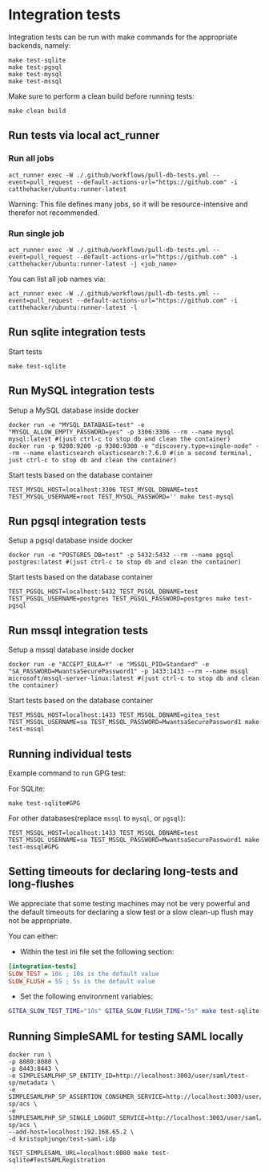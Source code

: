 # Integration tests

Integration tests can be run with make commands for the
appropriate backends, namely:
```shell
make test-sqlite
make test-pgsql
make test-mysql
make test-mssql
```

Make sure to perform a clean build before running tests:
```
make clean build
```

## Run tests via local act_runner

### Run all jobs

```
act_runner exec -W ./.github/workflows/pull-db-tests.yml --event=pull_request --default-actions-url="https://github.com" -i catthehacker/ubuntu:runner-latest
```

Warning: This file defines many jobs, so it will be resource-intensive and therefor not recommended.

### Run single job

```SHELL
act_runner exec -W ./.github/workflows/pull-db-tests.yml --event=pull_request --default-actions-url="https://github.com" -i catthehacker/ubuntu:runner-latest -j <job_name>
```

You can list all job names via:

```SHELL
act_runner exec -W ./.github/workflows/pull-db-tests.yml --event=pull_request --default-actions-url="https://github.com" -i catthehacker/ubuntu:runner-latest -l
```

## Run sqlite integration tests
Start tests
```
make test-sqlite
```

## Run MySQL integration tests
Setup a MySQL database inside docker
```
docker run -e "MYSQL_DATABASE=test" -e "MYSQL_ALLOW_EMPTY_PASSWORD=yes" -p 3306:3306 --rm --name mysql mysql:latest #(just ctrl-c to stop db and clean the container)
docker run -p 9200:9200 -p 9300:9300 -e "discovery.type=single-node" --rm --name elasticsearch elasticsearch:7.6.0 #(in a second terminal, just ctrl-c to stop db and clean the container)
```
Start tests based on the database container
```
TEST_MYSQL_HOST=localhost:3306 TEST_MYSQL_DBNAME=test TEST_MYSQL_USERNAME=root TEST_MYSQL_PASSWORD='' make test-mysql
```

## Run pgsql integration tests
Setup a pgsql database inside docker
```
docker run -e "POSTGRES_DB=test" -p 5432:5432 --rm --name pgsql postgres:latest #(just ctrl-c to stop db and clean the container)
```
Start tests based on the database container
```
TEST_PGSQL_HOST=localhost:5432 TEST_PGSQL_DBNAME=test TEST_PGSQL_USERNAME=postgres TEST_PGSQL_PASSWORD=postgres make test-pgsql
```

## Run mssql integration tests
Setup a mssql database inside docker
```
docker run -e "ACCEPT_EULA=Y" -e "MSSQL_PID=Standard" -e "SA_PASSWORD=MwantsaSecurePassword1" -p 1433:1433 --rm --name mssql microsoft/mssql-server-linux:latest #(just ctrl-c to stop db and clean the container)
```
Start tests based on the database container
```
TEST_MSSQL_HOST=localhost:1433 TEST_MSSQL_DBNAME=gitea_test TEST_MSSQL_USERNAME=sa TEST_MSSQL_PASSWORD=MwantsaSecurePassword1 make test-mssql
```

## Running individual tests

Example command to run GPG test:

For SQLite:

```
make test-sqlite#GPG
```

For other databases(replace `mssql` to `mysql`, or `pgsql`):

```
TEST_MSSQL_HOST=localhost:1433 TEST_MSSQL_DBNAME=test TEST_MSSQL_USERNAME=sa TEST_MSSQL_PASSWORD=MwantsaSecurePassword1 make test-mssql#GPG
```

## Setting timeouts for declaring long-tests and long-flushes

We appreciate that some testing machines may not be very powerful and
the default timeouts for declaring a slow test or a slow clean-up flush
may not be appropriate.

You can either:

* Within the test ini file set the following section:

```ini
[integration-tests]
SLOW_TEST = 10s ; 10s is the default value
SLOW_FLUSH = 5S ; 5s is the default value
```

* Set the following environment variables:

```bash
GITEA_SLOW_TEST_TIME="10s" GITEA_SLOW_FLUSH_TIME="5s" make test-sqlite
```

## Running SimpleSAML for testing SAML locally

```shell
docker run \
-p 8080:8080 \
-p 8443:8443 \
-e SIMPLESAMLPHP_SP_ENTITY_ID=http://localhost:3003/user/saml/test-sp/metadata \
-e SIMPLESAMLPHP_SP_ASSERTION_CONSUMER_SERVICE=http://localhost:3003/user/saml/test-sp/acs \
-e SIMPLESAMLPHP_SP_SINGLE_LOGOUT_SERVICE=http://localhost:3003/user/saml/test-sp/acs \
--add-host=localhost:192.168.65.2 \
-d kristophjunge/test-saml-idp
```

```shell
TEST_SIMPLESAML_URL=localhost:8080 make test-sqlite#TestSAMLRegistration
```
